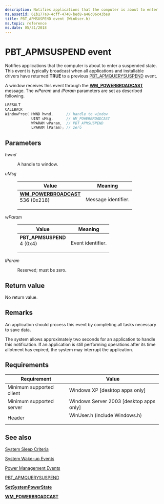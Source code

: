 ```yaml
---
description: Notifies applications that the computer is about to enter a suspended state.
ms.assetid: 61b177a0-4cff-4740-bed8-a46c06c43be8
title: PBT_APMSUSPEND event (WinUser.h)
ms.topic: reference
ms.date: 05/31/2018
---
```


# PBT\_APMSUSPEND event

Notifies applications that the computer is about to enter a suspended state. This event is typically broadcast when all applications and installable drivers have returned **TRUE** to a previous [PBT\_APMQUERYSUSPEND](pbt-apmquerysuspend.md) event.

A window receives this event through the [**WM\_POWERBROADCAST**](wm-powerbroadcast.md) message. The *wParam* and *lParam* parameters are set as described following.


```C++
LRESULT 
CALLBACK 
WindowProc( HWND hwnd,      // handle to window
            UINT uMsg,      // WM_POWERBROADCAST
            WPARAM wParam,  // PBT_APMSUSPEND
            LPARAM lParam); // zero
```



## Parameters

<dl> <dt>

*hwnd* 
</dt> <dd>

A handle to window.

</dd> <dt>

*uMsg*
</dt> <dd> 

| Value                                                                                                                                                                                                                                                                   | Meaning                        |
|-------------------------------------------------------------------------------------------------------------------------------------------------------------------------------------------------------------------------------------------------------------------------|--------------------------------|
| <span id="WM_POWERBROADCAST"></span><span id="wm_powerbroadcast"></span><dl> <dt>**[**WM\_POWERBROADCAST**](wm-powerbroadcast.md)**</dt> <dt>536 (0x218)</dt> </dl> | Message identifier.<br/> |



 

</dd> <dt>

*wParam*
</dt> <dd> 

| Value                                                                                                                                                                                                                         | Meaning                      |
|-------------------------------------------------------------------------------------------------------------------------------------------------------------------------------------------------------------------------------|------------------------------|
| <span id="PBT_APMSUSPEND"></span><span id="pbt_apmsuspend"></span><dl> <dt>**PBT\_APMSUSPEND**</dt> <dt>4 (0x4)</dt> </dl> | Event identifier.<br/> |



 

</dd> <dt>

*lParam* 
</dt> <dd>

Reserved; must be zero.

</dd> </dl>

## Return value

No return value.

## Remarks

An application should process this event by completing all tasks necessary to save data.

The system allows approximately two seconds for an application to handle this notification. If an application is still performing operations after its time allotment has expired, the system may interrupt the application.

## Requirements



| Requirement | Value |
|-------------------------------------|----------------------------------------------------------------------------------------------------------|
| Minimum supported client<br/> | Windows XP \[desktop apps only\]<br/>                                                              |
| Minimum supported server<br/> | Windows Server 2003 \[desktop apps only\]<br/>                                                     |
| Header<br/>                   | <dl> <dt>WinUser.h (include Windows.h)</dt> </dl> |



## See also

<dl> <dt>

[System Sleep Criteria](system-sleep-criteria.md)
</dt> <dt>

[System Wake-up Events](system-wake-up-events.md)
</dt> <dt>

[Power Management Events](power-management-events.md)
</dt> <dt>

[PBT\_APMQUERYSUSPEND](pbt-apmquerysuspend.md)
</dt> <dt>

[**SetSystemPowerState**](/windows/desktop/api/WinBase/nf-winbase-setsystempowerstate)
</dt> <dt>

[**WM\_POWERBROADCAST**](wm-powerbroadcast.md)
</dt> </dl>

 

 




